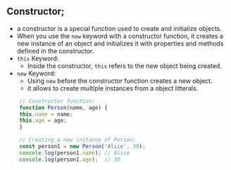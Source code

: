 ## Constructor;
- a constructor is a special function used to create and initialize objects. 
- When you use the `new` keyword with a constructor function, it creates a new instance of an object 
  and initializes it with properties and methods defined in the constructor. 
- `this` Keyword: 
  - Inside the constructor, `this` refers to the new object being created.
- `new` Keyword: 
  - Using `new` before the constructor function creates a new object.
  - it allows to create multiple instances from a object litterals.

```js
    // Constructor function:
    function Person(name, age) {
    this.name = name;
    this.age = age;
    }

    // Creating a new instance of Person:
    const person1 = new Person('Alice', 30);
    console.log(person1.name); // Alice
    console.log(person1.age);  // 30
```
